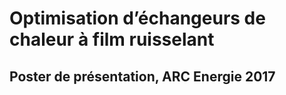 # Optimisation d’échangeurs de chaleur à film ruisselant
## Poster de présentation, ARC Energie 2017
